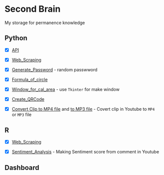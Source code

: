 # Second Brain
My storage for permanence knowledge

## Python
- [x] [API](Python/API.py) 
- [x] [Web_Scraping](Python/Web_Scraping.py) 
- [x] [Generate_Password](Python/Generate_Password.py) - random passwword
- [x] [Formula_of_circle](Python/formula_circle.ipynb) 
- [x] [Window_for_cal_area](Python/Tkinter_Basic.py) - use `Tkinter` for make window
- [x] [Create_QRCode](Python/build_QRCode.py)
- [x] [Convert Clip to MP4 file](Python/Youtube_to_MP4.py) and [to MP3 file](Python/Youtube_to_MP3.py) - Covert clip in Youtube to `MP4` or `MP3` file




## R
- [x] [Web_Scraping](R/Web_Scraping.r) 
- [x] [Sentiment_Analysis](https://rpubs.com/zkiddy/1000402) - Making Sentiment score from comment in Youtube


## Dashboard
